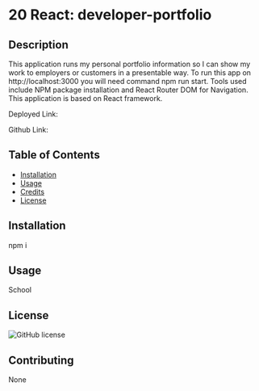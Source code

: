 # 20 React: developer-portfolio



## Description

This application runs my personal portfolio information so I can show my work to employers or customers in a presentable way.
To run this app on http://localhost:3000 you will need command npm run start. Tools used include NPM package installation and React Router DOM for Navigation. This application is based on React framework.

Deployed Link:

Github Link:


## Table of Contents 
- [Installation](#installation)
- [Usage](#usage)
- [Credits](#credits)
- [License](#license)
 

 
## Installation
 
npm i
 
## Usage
 
School
 
## License
 

  ![GitHub license](https://img.shields.io/badge/license-MIT-blue.svg)
  
 
## Contributing
 
None 